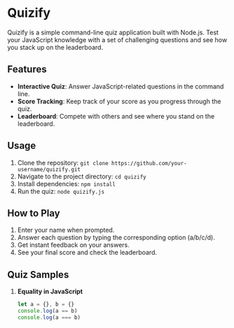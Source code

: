# Quizify

Quizify is a simple command-line quiz application built with Node.js. Test your JavaScript knowledge with a set of challenging questions and see how you stack up on the leaderboard.

## Features

- **Interactive Quiz**: Answer JavaScript-related questions in the command line.
- **Score Tracking**: Keep track of your score as you progress through the quiz.
- **Leaderboard**: Compete with others and see where you stand on the leaderboard.

## Usage

1. Clone the repository: `git clone https://github.com/your-username/quizify.git`
2. Navigate to the project directory: `cd quizify`
3. Install dependencies: `npm install`
4. Run the quiz: `node quizify.js`

## How to Play

1. Enter your name when prompted.
2. Answer each question by typing the corresponding option (a/b/c/d).
3. Get instant feedback on your answers.
4. See your final score and check the leaderboard.

## Quiz Samples

1. **Equality in JavaScript**
   ```javascript
   let a = {}, b = {}
   console.log(a == b)
   console.log(a === b)
